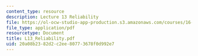 ```yaml
---
content_type: resource
description: Lecture 13 Reliability
file: https://ol-ocw-studio-app-production.s3.amazonaws.com/courses/16-881-robust-system-design-summer-1998/20a08b2382d2c2ee80773678f0d992e7_L13_Reliability.pdf
file_type: application/pdf
resourcetype: Document
title: L13_Reliability.pdf
uid: 20a08b23-82d2-c2ee-8077-3678f0d992e7
---
```

